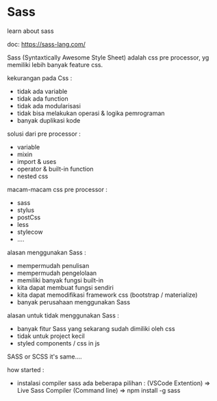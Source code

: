 # Sass
learn about sass

doc: https://sass-lang.com/

Sass (Syntaxtically Awesome Style Sheet) adalah css pre processor, yg memiliki lebih banyak feature css.

kekurangan pada Css :
- tidak ada variable
- tidak ada function
- tidak ada modularisasi
- tidak bisa melakukan operasi & logika pemrograman
- banyak duplikasi kode

solusi dari pre processor :
- variable
- mixin
- import & uses
- operator & built-in function
- nested css

macam-macam css pre processor : 
- sass
- stylus
- postCss
- less
- stylecow
- ....

alasan menggunakan Sass : 
- mempermudah penulisan
- mempermudah pengelolaan
- memiliki banyak fungsi built-in
- kita dapat membuat fungsi sendiri
- kita dapat memodifikasi framework css (bootstrap / materialize)
- banyak perusahaan menggunakan Sass

alasan untuk tidak menggunakan Sass :
- banyak fitur Sass yang sekarang sudah dimiliki oleh css
- tidak untuk project kecil
- styled components / css in js

SASS or SCSS it's same....
 
how started :
- instalasi compiler sass ada beberapa pilihan :
  (VSCode Extention) => Live Sass Compiler
  (Command line) => npm install -g sass

